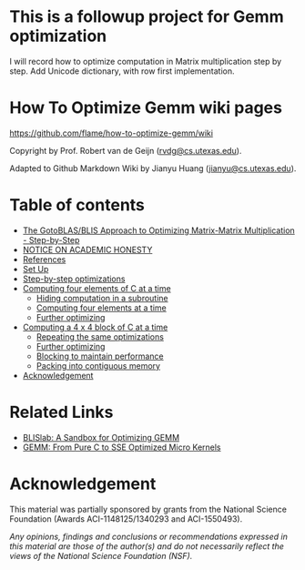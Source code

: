 # This is a followup project for Gemm optimization
I will record how to optimize computation in Matrix multiplication step by step.
Add Unicode dictionary, with row first implementation.

# How To Optimize Gemm wiki pages
https://github.com/flame/how-to-optimize-gemm/wiki

Copyright by Prof. Robert van de Geijn (rvdg@cs.utexas.edu).

Adapted to Github Markdown Wiki by Jianyu Huang (jianyu@cs.utexas.edu).

# Table of contents

  * [The GotoBLAS/BLIS Approach to Optimizing Matrix-Matrix Multiplication - Step-by-Step](../../wiki#the-gotoblasblis-approach-to-optimizing-matrix-matrix-multiplication---step-by-step)
  * [NOTICE ON ACADEMIC HONESTY](../../wiki#notice-on-academic-honesty)
  * [References](../../wiki#references)
  * [Set Up](../../wiki#set-up)
  * [Step-by-step optimizations](../../wiki#step-by-step-optimizations)
  * [Computing four elements of C at a time](../../wiki#computing-four-elements-of-c-at-a-time)
    * [Hiding computation in a subroutine](../../wiki#hiding-computation-in-a-subroutine)
    * [Computing four elements at a time](../../wiki#computing-four-elements-at-a-time)
    * [Further optimizing](../../wiki#further-optimizing)
  * [Computing a 4 x 4 block of C at a time](../../wiki#computing-a-4-x-4-block-of-c-at-a-time)
    * [Repeating the same optimizations](../../wiki#repeating-the-same-optimizations)
    * [Further optimizing](../../wiki#further-optimizing-1)
    * [Blocking to maintain performance](../../wiki#blocking-to-maintain-performance)
    * [Packing into contiguous memory](../../wiki#packing-into-contiguous-memory)
  * [Acknowledgement](../../wiki#acknowledgement)

# Related Links
* [BLISlab: A Sandbox for Optimizing GEMM](https://github.com/flame/blislab)
* [GEMM: From Pure C to SSE Optimized Micro Kernels](http://apfel.mathematik.uni-ulm.de/~lehn/sghpc/gemm/)

# Acknowledgement
This material was partially sponsored by grants from the National Science Foundation (Awards ACI-1148125/1340293 and ACI-1550493).

_Any opinions, findings and conclusions or recommendations expressed in this material are those of the author(s) and do not necessarily reflect the views of the National Science Foundation (NSF)._

